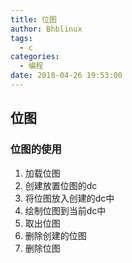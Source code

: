 ```yaml
---
title: 位图
author: Bhblinux
tags:
  - c
categories:
  - 编程
date: 2018-04-26 19:53:00
---
```

## 位图

### 位图的使用

1. 加载位图
2. 创建放置位图的dc
3. 将位图放入创建的dc中
4. 绘制位图到当前dc中
5. 取出位图
6. 删除创建的位图
7. 删除位图

